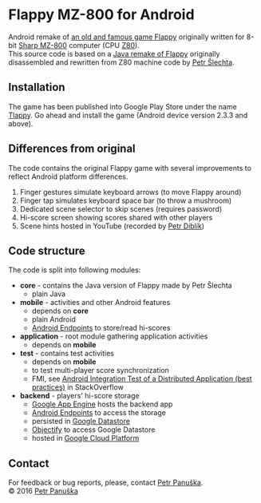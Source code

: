 
<h1>Flappy MZ-800 for Android</h1>

Android remake of <a href="https://en.wikipedia.org/wiki/Flappy">an old and famous game Flappy</a> originally written for 8-bit
<a href="https://en.wikipedia.org/wiki/Sharp_MZ">Sharp MZ-800</a> computer (CPU <a href="https://en.wikipedia.org/wiki/Zilog_Z80">Z80</a>).
<br>
This source code is based on a <a href="https://sourceforge.net/projects/flappy/">Java remake of Flappy</a>
originally disassembled and rewritten from Z80 machine code by <a href="http://www.8bit-times.eu/">Petr &#x160;lechta</a>.
<br>

<h2>Installation</h2>
  <p>The game has been published into Google Play Store under the name
  <a href="https://play.google.com/store/apps/details?id=net.panuska.tlappy.app.tv">Tlappy</a>. Go ahead and install the game (Android device version 2.3.3 and above).</p>

<h2>Differences from original</h2>
The code contains the original Flappy game with several improvements to reflect Android platform differences.
<ol>
  <li>Finger gestures simulate keyboard arrows (to move Flappy around)</li>
  <li>Finger tap simulates keyboard space bar (to throw a mushroom)</li>
  <li>Dedicated scene selector to skip scenes (requires password)</li>
  <li>Hi-score screen showing scores shared with other players</li>
  <li>Scene hints hosted in YouTube (recorded by <a href="http://www.petrdiblik.cz/flappy-stara-laska-nerezavi/">Petr Dibl&iacute;k</a>)</li>
</ol>

<h2>Code structure</h2>
The code is split into following modules:
<ul>
  <li><b>core</b> - contains the Java version of Flappy made by Petr &#x160;lechta
    <ul>
      <li>plain Java</li>
    </ul>
  </li>
  <li><b>mobile</b> - activities and other Android features
    <ul>
      <li>depends on <b>core</b></li>
      <li>plain Android</li>
      <li><a href="https://cloud.google.com/endpoints/">Android Endpoints</a> to store/read hi-scores</li>
    </ul>
  </li>
  <li><b>application</b> - root module gathering application activities
    <ul>
      <li>depends on <b>mobile</b></li>
    </ul>
  </li>
  <li><b>test</b> - contains test activities
    <ul>
      <li>depends on <b>mobile</b></li>
      <li>to test multi-player score synchronization</li>
      <li>FMI, see <a href="http://stackoverflow.com/questions/35502891/android-integration-test-of-a-distributed-application-best-practices">Android Integration Test of a Distributed Application (best practices)</a> in StackOverflow</li>
    </ul>
  </li>
  <li><b>backend</b> - players' hi-score storage
    <ul>
      <li><a href="https://cloud.google.com/appengine/">Google App Engine</a> hosts the backend app</li>
      <li><a href="https://cloud.google.com/endpoints/">Android Endpoints</a> to access the storage</li>
      <li>persisted in <a href="https://cloud.google.com/datastore/">Google Datastore</a></li>
      <li><a href="https://github.com/objectify/objectify">Objectify</a> to access Google Datastore</li>
      <li>hosted in <a href="https://console.cloud.google.com/">Google Cloud Platform</a></li>
    </ul>
  </li>
</ul>

<h2>Contact</h2>
For feedback or bug reports, please, contact <a href="http://panuska.net">Petr Panu&#x161;ka</a>.
<br>
&copy; 2016 <a href="http://panuska.net">Petr Panu&#x161;ka</a>